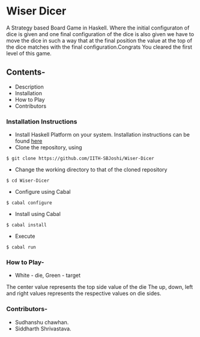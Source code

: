 # Wiser Dicer

A Strategy based Board Game in Haskell.
Where the initial configuraton of dice is given and one 
final configuration of the dice is also given we have to move the dice in such a way that at the final position the value at the top of the dice matches with the final configuration.Congrats You cleared the first level of this game.

## Contents-
* Description
* Installation
* How to Play
* Contributors

### Installation Instructions

* Install Haskell Platform on your system. Installation instructions can be found [here](https://www.haskell.org/platform/)
* Clone the repository, using

 ```
 $ git clone https://github.com/IITH-SBJoshi/Wiser-Dicer
 ```

* Change the working directory to that of the cloned repository

```
$ cd Wiser-Dicer
```
* Configure using Cabal

```
$ cabal configure
```
* Install using Cabal

```
$ cabal install
```

* Execute
```
$ cabal run
```



### How to Play-

* White - die, Green - target

The center value represents the top side value of the die
The up, down, left and right values represents the respective values on die sides.

### Contributors-
* Sudhanshu chawhan.
* Siddharth Shrivastava.
